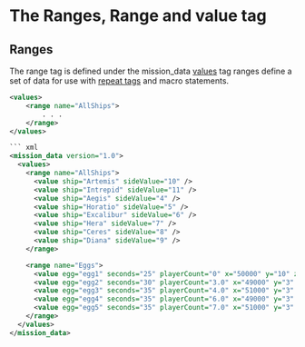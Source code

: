 # The Ranges, Range and value tag

## Ranges
The range tag is defined under the mission_data [values](tag-values.md) tag
ranges define a set of data for use with [repeat tags](tag-repeat.md) and macro statements.

``` xml
<values>
    <range name="AllShips">
        . . .
    </range>
</values>

``` xml
<mission_data version="1.0">
  <values>
    <range name="AllShips">
      <value ship="Artemis" sideValue="10" />
      <value ship="Intrepid" sideValue="11" />
      <value ship="Aegis" sideValue="4" />
      <value ship="Horatio" sideValue="5" />
      <value ship="Excalibur" sideValue="6" />
      <value ship="Hera" sideValue="7" />
      <value ship="Ceres" sideValue="8" />
      <value ship="Diana" sideValue="9" />
    </range>

    <range name="Eggs">
      <value egg="egg1" seconds="25" playerCount="0" x="50000" y="10" z="5000" />
      <value egg="egg2" seconds="30" playerCount="3.0" x="49000" y="3" z="49000" />
      <value egg="egg3" seconds="35" playerCount="4.0" x="51000" y="3" z="51000" />
      <value egg="egg4" seconds="35" playerCount="6.0" x="49000" y="3" z="5100" />
      <value egg="egg5" seconds="35" playerCount="7.0" x="51000" y="3" z="49000" />
    </range>
  </values>
</mission_data>
```
